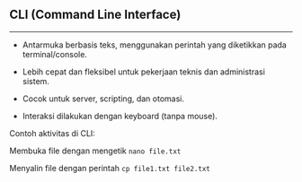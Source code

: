 ## CLI (Command Line Interface)
---

- Antarmuka berbasis teks, menggunakan perintah yang diketikkan pada terminal/console.

- Lebih cepat dan fleksibel untuk pekerjaan teknis dan administrasi sistem.

- Cocok untuk server, scripting, dan otomasi.

- Interaksi dilakukan dengan keyboard (tanpa mouse).

Contoh aktivitas di CLI:

Membuka file dengan mengetik ```nano file.txt```

Menyalin file dengan perintah ```cp file1.txt file2.txt```